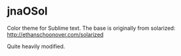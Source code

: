 # jnaOSol

Color theme for Sublime text. The base is originally from solarized: http://ethanschoonover.com/solarized

Quite heavily modified.